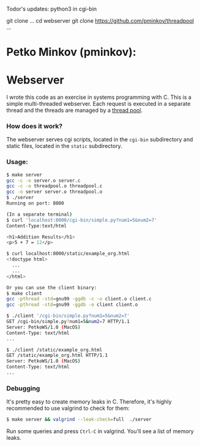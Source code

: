 Todor's updates: python3 in cgi-bin

git clone ...
cd webserver
git clone https://github.com/pminkov/threadpool
...

# Petko Minkov (pminkov):
# Webserver

I wrote this code as an exercise in systems programming with C. This is a simple multi-threaded webserver. Each request is executed in a separate thread and the threads are managed by a [thread pool](https://github.com/pminkov/threadpool).

### How does it work?

The webserver serves cgi scripts, located in the `cgi-bin` subdirectory and static files, located in the `static` subdirectory.


### Usage:
```bash
$ make server
gcc -c -o server.o server.c
gcc -c -o threadpool.o threadpool.c
gcc -o server server.o threadpool.o
$ ./server
Running on port: 8000

(In a separate terminal)
$ curl 'localhost:8000/cgi-bin/simple.py?num1=5&num2=7'
Content-Type:text/html

<h1>Addition Results</h1>
<p>5 + 7 = 12</p>

$ curl localhost:8000/static/example_org.html
<!doctype html>
  ...
  ...
</html>

Or you can use the client binary:
$ make client
gcc -pthread -std=gnu99 -ggdb -c -o client.o client.c
gcc -pthread -std=gnu99 -ggdb -o client client.o

$ ./client '/cgi-bin/simple.py?num1=5&num2=7'
GET /cgi-bin/simple.py?num1=5&num2=7 HTTP/1.1
Server: PetkoWS/1.0 (MacOS)
Content-Type: text/html
...

$ ./client /static/example_org.html
GET /static/example_org.html HTTP/1.1
Server: PetkoWS/1.0 (MacOS)
Content-Type: text/html
...

```

### Debugging

It's pretty easy to create memory leaks in C. Therefore, it's highly recommended to use valgrind to check for them:

```bash
$ make server && valgrind --leak-check=full  ./server
```

Run some queries and press `Ctrl-C` in valgrind. You'll see a list of memory leaks.
